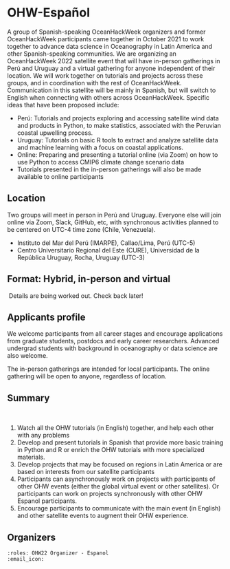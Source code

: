 # OHW-Español

A group of Spanish-speaking OceanHackWeek organizers and former OceanHackWeek participants came together in October 2021 to work together to advance data science in Oceanography in Latin America and other Spanish-speaking communities. We are organizing an OceanHackWeek 2022 satellite event that will have in-person gatherings in Perú and Uruguay and a virtual gathering for anyone independent of their location. We will work together on tutorials and projects across these groups, and in coordination with the rest of OceanHackWeek. Communication in this satellite will be mainly in Spanish, but will switch to English when connecting with others across OceanHackWeek. Specific ideas that have been proposed include:

- Perú: Tutorials and projects exploring and accessing satellite wind data and products in Python, to make statistics, associated with the Peruvian coastal upwelling process.
- Uruguay: Tutorials on basic R tools to extract and analyze satellite data and machine learning with a focus on coastal applications.
- Online: Preparing and presenting a tutorial online (via Zoom) on how to use Python to access CMIP6 climate change scenario data
- Tutorials presented in the in-person gatherings will also be made available to online participants

## Location

​Two groups will meet in person in Perú and Uruguay. Everyone else will join online via Zoom, Slack, GitHub, etc, with synchronous activities planned to be centered on UTC-4 time zone (Chile, Venezuela).
​
- Instituto del Mar del Perú (IMARPE), Callao/Lima, Perú (UTC-5)
- Centro Universitario Regional del Este (CURE), Universidad de la República Uruguay, Rocha, Uruguay (UTC-3)

## Format: Hybrid, in-person and virtual
​
Details are being worked out. Check back later!

## Applicants profile

We welcome participants from all career stages and encourage applications from graduate students, postdocs and early career researchers. Advanced undergrad students with background in oceanography or data science are also welcome.

The in-person gatherings are intended for local participants. The online gathering will be open to anyone, regardless of location.

## Summary
​
1. Watch all the OHW tutorials (in English) together, and help each other with any problems
2. Develop and present tutorials in Spanish that provide more basic training in Python and R or enrich the OHW tutorials with more specialized materials.
3. Develop projects that may be focused on regions in Latin America or are based on interests from our satellite participants
4. Participants can asynchronously work on projects with participants of other OHW events (either the global virtual event or other satellites). Or participants can work on projects synchronously with other OHW Espanol participants.
5. Encourage participants to communicate with the main event (in English) and other satellite events to augment their OHW experience.


## Organizers

```{ohw-team}
:roles: OHW22 Organizer - Espanol
:email_icon:
```

